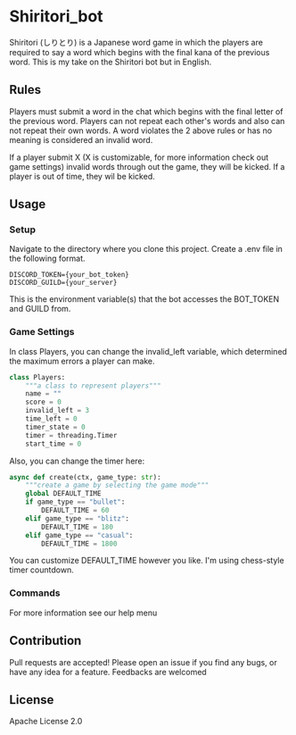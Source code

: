 # Shiritori_bot
Shiritori (しりとり) is a Japanese word game in which the players are required to say a word which begins with the final kana of the previous word.
This is my take on the Shiritori bot but in English.

## Rules
Players must submit a word in the chat which begins with the final letter of the previous word.
Players can not repeat each other's words and also can not repeat their own words.
A word violates the 2 above rules or has no meaning is considered an invalid word.

If a player submit X (X is customizable, for more information check out game settings) invalid words through out the game, they will be kicked.
If a player is out of time, they wil be kicked.

## Usage
### Setup
Navigate to the directory where you clone this project.
Create a .env file in the following format.

```
DISCORD_TOKEN={your_bot_token}
DISCORD_GUILD={your_server}
```

This is the environment variable(s) that the bot accesses the BOT_TOKEN and GUILD from.

### Game Settings

In class Players, you can change the invalid_left variable, which determined the maximum errors a player can make.

```python
class Players:
    """a class to represent players"""
    name = ""
    score = 0
    invalid_left = 3
    time_left = 0
    timer_state = 0
    timer = threading.Timer
    start_time = 0
```

Also, you can change the timer here:

```python
async def create(ctx, game_type: str):
    """create a game by selecting the game mode"""
    global DEFAULT_TIME
    if game_type == "bullet":
        DEFAULT_TIME = 60
    elif game_type == "blitz":
        DEFAULT_TIME = 180
    elif game_type == "casual":
        DEFAULT_TIME = 1800
```

You can customize DEFAULT_TIME however you like. I'm using chess-style timer countdown.

### Commands
For more information see our help menu

## Contribution
Pull requests are accepted! Please open an issue if you find any bugs, or have any idea for a feature. Feedbacks are welcomed

## License
Apache License 2.0











